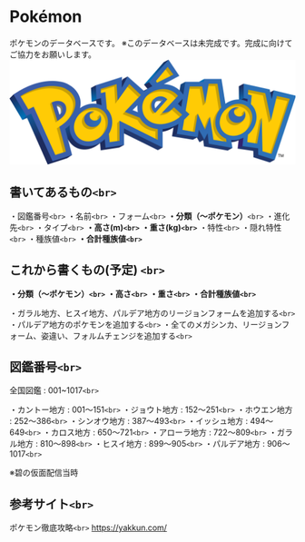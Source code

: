 # Pokémon

ポケモンのデータベースです。
※このデータベースは未完成です。完成に向けてご協力をお願いします。
![ポケモンロゴ](/images/pokemonlogo.PNG "pokemonlogo")

## 書いてあるもの`<br>`

・図鑑番号`<br>`
・名前`<br>`
・フォーム`<br>`
**・分類（～ポケモン）**`<br>`
・進化先`<br>`
・タイプ`<br>`
**・高さ(m)`<br>`**
**・重さ(kg)`<br>`**
・特性`<br>`
・隠れ特性`<br>`
・種族値`<br>`
**・合計種族値`<br>`**

## これから書くもの(予定) `<br>`

**・分類（～ポケモン）`<br>`**
**・高さ`<br>`**
**・重さ`<br>`**
**・合計種族値`<br>`**

・ガラル地方、ヒスイ地方、パルデア地方のリージョンフォームを追加する`<br>`
・パルデア地方のポケモンを追加する`<br>`
・全てのメガシンカ、リージョンフォーム、姿違い、フォルムチェンジを追加する`<br>`

## 図鑑番号`<br>`

全国図鑑 : 001~1017`<br>`

・カントー地方 : 001〜151`<br>`
・ジョウト地方 : 152〜251`<br>`
・ホウエン地方 : 252〜386`<br>`
・シンオウ地方 : 387〜493`<br>`
・イッシュ地方 : 494〜649`<br>`
・カロス地方 : 650〜721`<br>`
・アローラ地方 : 722〜809`<br>`
・ガラル地方 : 810〜898`<br>`
・ヒスイ地方 : 899〜905`<br>`
・パルデア地方 : 906〜1017`<br>`

※碧の仮面配信当時

## 参考サイト`<br>`
ポケモン徹底攻略`<br>`
https://yakkun.com/
